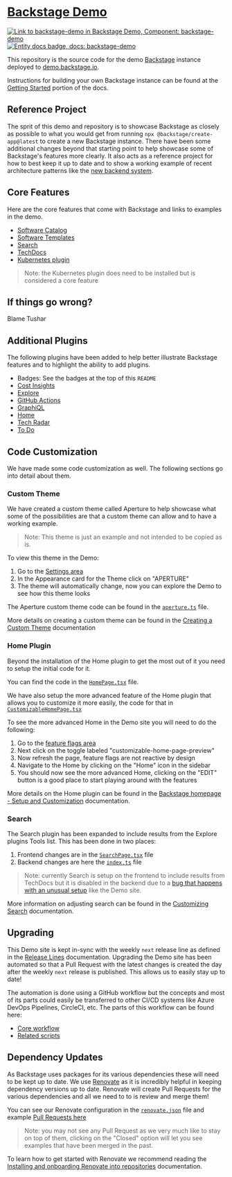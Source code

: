 # [Backstage Demo](https://demo.backstage.io)

[![Link to backstage-demo in Backstage Demo, Component: backstage-demo](https://demo.backstage.io/api/badges/entity/default/component/backstage-demo/badge/pingback 'Link to backstage-demo in Backstage Demo')](https://demo.backstage.io/catalog/default/component/backstage-demo) [![Entity docs badge, docs: backstage-demo](https://demo.backstage.io/api/badges/entity/default/component/backstage-demo/badge/docs 'Entity docs badge')](https://demo.backstage.io/catalog/default/component/backstage-demo/docs)

This repository is the source code for the demo [Backstage](https://backstage.io/) instance deployed to [demo.backstage.io](https://demo.backstage.io).

Instructions for building your own Backstage instance can be found at the [Getting Started](https://backstage.io/docs/getting-started/) portion of the docs.

## Reference Project

The sprit of this demo and repository is to showcase Backstage as closely as possible to what you would get from running `npx @backstage/create-app@latest` to create a new Backstage instance. There have been some additional changes beyond that starting point to help showcase some of Backstage's features more clearly. It also acts as a reference project for how to best keep it up to date and to show a working example of recent architecture patterns like the [new backend system](https://backstage.io/docs/backend-system/).

## Core Features

Here are the core features that come with Backstage and links to examples in the demo.

- [Software Catalog](https://demo.backstage.io/catalog)
- [Software Templates](https://demo.backstage.io/create)
- [Search](https://demo.backstage.io/search)
- [TechDocs](https://demo.backstage.io/docs)
- [Kubernetes plugin](https://demo.backstage.io/catalog/default/component/dice-roller)

> Note: the Kubernetes plugin does need to be installed but is considered a core feature

## If things go wrong?

Blame Tushar

## Additional Plugins

The following plugins have been added to help better illustrate Backstage features and to highlight the ability to add plugins.

- Badges: See the badges at the top of this `README`
- [Cost Insights](https://demo.backstage.io/cost-insights)
- [Explore](https://demo.backstage.io/explore)
- [GitHub Actions](https://demo.backstage.io/catalog/default/component/backstage-demo/ci-cd)
- [GraphiQL](https://demo.backstage.io/graphiql)
- [Home](https://demo.backstage.io/home)
- [Tech Radar](https://demo.backstage.io/tech-radar)
- [To Do](https://demo.backstage.io/catalog/default/component/backstage-demo/todos)

## Code Customization

We have made some code customization as well. The following sections go into detail about them.

### Custom Theme

We have created a custom theme called Aperture to help showcase what some of the possibilities are that a custom theme can allow and to have a working example.

> Note: This theme is just an example and not intended to be copied as is.

To view this theme in the Demo:

1. Go to the [Settings area](https://demo.backstage.io/settings)
2. In the Appearance card for the Theme click on "APERTURE"
3. The theme will automatically change, now you can explore the Demo to see how this theme looks

The Aperture custom theme code can be found in the [`aperture.ts`](https://github.com/backstage/demo/blob/master/packages/app/src/theme/aperture.ts) file.

More details on creating a custom theme can be found in the [Creating a Custom Theme](https://backstage.io/docs/getting-started/app-custom-theme#creating-a-custom-theme) documentation

### Home Plugin

Beyond the installation of the Home plugin to get the most out of it you need to setup the initial code for it.

You can find the code in the [`HomePage.tsx`](https://github.com/backstage/demo/blob/master/packages/app/src/components/home/HomePage.tsx) file.

We have also setup the more advanced feature of the Home plugin that allows you to customize it more easily, the code for that in [`CustomizableHomePage.tsx`](https://github.com/backstage/demo/blob/master/packages/app/src/components/home/CustomizableHomePage.tsx)

To see the more advanced Home in the Demo site you will need to do the following:

1. Go to the [feature flags area](https://demo.backstage.io/settings/feature-flags)
2. Next click on the toggle labeled "customizable-home-page-preview"
3. Now refresh the page, feature flags are not reactive by design
4. Navigate to the Home by clicking on the "Home" icon in the sidebar
5. You should now see the more advanced Home, clicking on the "EDIT" button is a good place to start playing around with the features

More details on the Home plugin can be found in the [Backstage homepage - Setup and Customization](https://backstage.io/docs/getting-started/homepage) documentation.

### Search

The Search plugin has been expanded to include results from the Explore plugins Tools list. This has been done in two places:

1. Frontend changes are in the [`SearchPage.tsx`](https://github.com/backstage/demo/blob/master/packages/app/src/components/search/SearchPage.tsx) file
2. Backend changes are here the [`index.ts`](https://github.com/backstage/demo/blob/master/packages/backend/src/index.ts#L27) file

> Note: currently Search is setup on the frontend to include results from TechDocs but it is disabled in the backend due to a [bug that happens with an unusual setup](https://github.com/backstage/backstage/issues/23047) like the Demo site.

More information on adjusting search can be found in the [Customizing Search](https://backstage.io/docs/features/search/getting-started#customizing-search) documentation.

## Upgrading

This Demo site is kept in-sync with the weekly `next` release line as defined in the [Release Lines](https://backstage.io/docs/overview/versioning-policy#release-lines) documentation. Upgrading the Demo site has been automated so that a Pull Request with the latest changes is created the day after the weekly `next` release is published. This allows us to easily stay up to date!

The automation is done using a GitHub workflow but the concepts and most of its parts could easily be transferred to other CI/CD systems like Azure DevOps Pipelines, CircleCI, etc. The parts of this workflow can be found here:

- [Core workflow](https://github.com/backstage/demo/blob/master/.github/workflows/version-bump.yml)
- [Related scripts](https://github.com/backstage/demo/blob/master/scripts/set-release-name.js)

## Dependency Updates

As Backstage uses packages for its various dependencies these will need to be kept up to date. We use [Renovate](https://github.com/renovatebot/renovate?tab=readme-ov-file#why-use-renovate) as it is incredibly helpful in keeping dependency versions up to date. Renovate will create Pull Requests for the various dependencies and all we need to to is review and merge them!

You can see our Renovate configuration in the [`renovate.json`](https://github.com/backstage/demo/blob/master/renovate.json) file and example [Pull Requests here](https://github.com/backstage/demo/pulls?q=is%3Aopen+is%3Apr+label%3Adependencies)

> Note: you may not see any Pull Request as we very much like to stay on top of them, clicking on the "Closed" option will let you see examples that have been merged in the past.

To learn how to get started with Renovate we recommend reading the [Installing and onboarding Renovate into repositories](https://docs.renovatebot.com/getting-started/installing-onboarding/) documentation.
